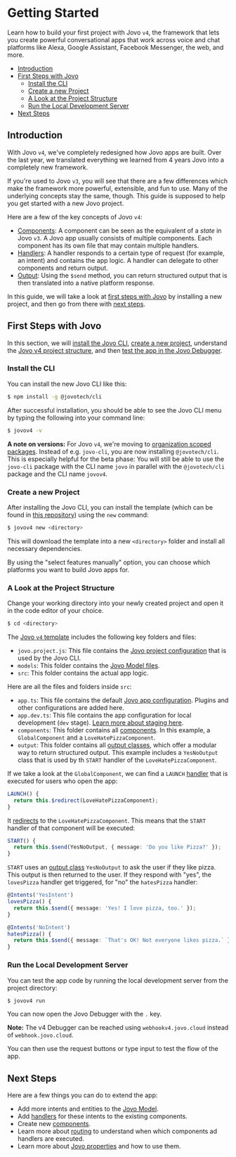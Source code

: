 # Getting Started

Learn how to build your first project with Jovo `v4`, the framework that lets you create powerful conversational apps that work across voice and chat platforms like Alexa, Google Assistant, Facebook Messenger, the web, and more.
- [Introduction](#introduction)
- [First Steps with Jovo](#first-steps-with-jovo)
  - [Install the CLI](#install-the-cli)
  - [Create a new Project](#create-a-new-project)
  - [A Look at the Project Structure](#a-look-at-the-project-structure)
  - [Run the Local Development Server](#run-the-local-development-server)
- [Next Steps](#next-steps)


## Introduction

With Jovo `v4`, we've completely redesigned how Jovo apps are built. Over the last year, we translated everything we learned from 4 years Jovo into a completely new framework.

If you're used to Jovo `v3`, you will see that there are a few differences which make the framework more powerful, extensible, and fun to use. Many of the underlying concepts stay the same, though. This guide is supposed to help you get started with a new Jovo project.

Here are a few of the key concepts of Jovo `v4`:

* [Components](./components.md): A component can be seen as the equivalent of a *state* in Jovo `v3`. A Jovo app usually consists of multiple components. Each component has its own file that may contain multiple handlers.
* [Handlers](./handlers.md): A handler responds to a certain type of request (for example, an intent) and contains the app logic. A handler can delegate to other components and return output.
* [Output](./output.md): Using the `$send` method, you can return structured output that is then translated into a native platform response.

In this guide, we will take a look at [first steps with Jovo](#first-steps-with-jovo) by installing a new project, and then go from there with [next steps](#next-steps).


## First Steps with Jovo

In this section, we will [install the Jovo CLI](#install-the-cli), [create a new project](#create-a-new-project), understand the [Jovo v4 project structure](#a-look-at-the-project-structure), and then [test the app in the Jovo Debugger](#run-the-local-development-server).

### Install the CLI

You can install the new Jovo CLI like this:

```sh
$ npm install -g @jovotech/cli
```

After successful installation, you should be able to see the Jovo CLI menu by typing the following into your command line:

```sh
$ jovov4 -v
```

**A note on versions:** For Jovo `v4`, we're moving to [organization scoped packages](https://docs.npmjs.com/creating-and-publishing-an-organization-scoped-package). Instead of e.g. `jovo-cli`, you are now installing `@jovotech/cli`. This is especially helpful for the beta phase: You will still be able to use the `jovo-cli` package with the CLI name `jovo` in parallel with the `@jovotech/cli` package and the CLI name `jovov4`.


### Create a new Project

After installing the Jovo CLI, you can install the template (which can be found in [this repository](https://github.com/jovotech/jovo-v4-template)) using the `new` command:

```sh
$ jovov4 new <directory>
```

This will download the template into a new `<directory>` folder and install all necessary dependencies.

By using the "select features manually" option, you can choose which platforms you want to build Jovo apps for.


### A Look at the Project Structure

Change your working directory into your newly created project and open it in the code editor of your choice.

```sh
$ cd <directory>
``` 

The [Jovo `v4` template](https://github.com/jovotech/jovo-v4-template) includes the following key folders and files:

* `jovo.project.js`: This file contains the [Jovo project configuration](./project-config.md) that is used by the Jovo CLI.
* `models`: This folder contains the [Jovo Model files](./models.md).
* `src`: This folder contains the actual app logic.

Here are all the files and folders inside `src`:

* `app.ts`: This file contains the default [Jovo app configuration](./app-config.md). Plugins and other configurations are added here.
* `app.dev.ts`: This file contains the app configuration for local development (`dev` stage). [Learn more about staging here](./staging.md).
* `components`: This folder contains all [components](./components.md). In this example, a `GlobalComponent` and a `LoveHatePizzaComponent`.
* `output`: This folder contains all [output classes](./output-classes.md), which offer a modular way to return structured output. This example includes a `YesNoOutput` class that is used by th `START` handler of the `LoveHatePizzaComponent`.

If we take a look at the `GlobalComponent`, we can find a `LAUNCH` [handler](./handlers.md) that is executed for users who open the app:

```typescript
LAUNCH() {
  return this.$redirect(LoveHatePizzaComponent);
}
```

It [redirects](./handlers.md#redirect-to-components) to the `LoveHatePizzaComponent`. This means that the `START` handler of that component will be executed:

```typescript
START() {
  return this.$send(YesNoOutput, { message: 'Do you like Pizza?' });
}
```

`START` uses an [output class](./output-classes.md) `YesNoOutput` to ask the user if they like pizza. This output is then returned to the user. If they respond with "yes", the `lovesPizza` handler get triggered, for "no" the `hatesPizza` handler:

```typescript
@Intents('YesIntent')
lovesPizza() {
  return this.$send({ message: 'Yes! I love pizza, too.' });
}

@Intents('NoIntent')
hatesPizza() {
  return this.$send({ message: `That's OK! Not everyone likes pizza.` });
}
```


### Run the Local Development Server

You can test the app code by running the local development server from the project directory:

```sh
$ jovov4 run
```

You can now open the Jovo Debugger with the `.` key. 

**Note:** The v4 Debugger can be reached using `webhookv4.jovo.cloud` instead of `webhook.jovo.cloud`.

You can then use the request buttons or type input to test the flow of the app.

## Next Steps

Here are a few things you can do to extend the app:

* Add more intents and entities to the [Jovo Model](./models.md).
* Add [handlers](./handlers.md) for these intents to the existing components.
* Create new [components](./components.md).
* Learn more about [routing](./routing.md) to understand when which components ad handlers are executed.
* Learn more about [Jovo properties](./jovo-properties.md) and how to use them.